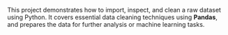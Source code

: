 This project demonstrates how to import, inspect, and clean a raw dataset using Python. It covers essential data cleaning techniques using **Pandas**, and prepares the data for further analysis or machine learning tasks.
